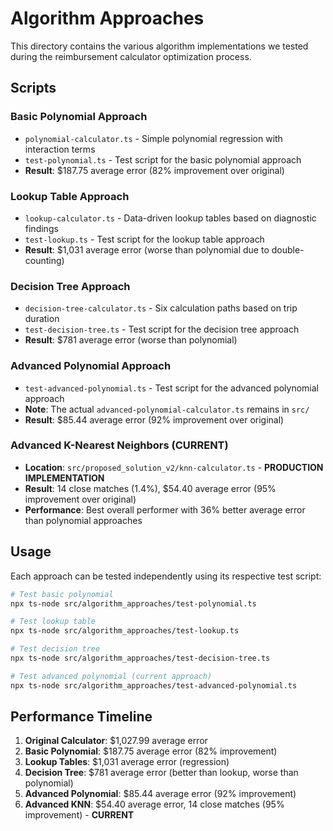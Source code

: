 # Algorithm Approaches

This directory contains the various algorithm implementations we tested during the reimbursement calculator optimization process.

## Scripts

### Basic Polynomial Approach
- `polynomial-calculator.ts` - Simple polynomial regression with interaction terms
- `test-polynomial.ts` - Test script for the basic polynomial approach
- **Result**: $187.75 average error (82% improvement over original)

### Lookup Table Approach  
- `lookup-calculator.ts` - Data-driven lookup tables based on diagnostic findings
- `test-lookup.ts` - Test script for the lookup table approach
- **Result**: $1,031 average error (worse than polynomial due to double-counting)

### Decision Tree Approach
- `decision-tree-calculator.ts` - Six calculation paths based on trip duration
- `test-decision-tree.ts` - Test script for the decision tree approach  
- **Result**: $781 average error (worse than polynomial)

### Advanced Polynomial Approach
- `test-advanced-polynomial.ts` - Test script for the advanced polynomial approach
- **Note**: The actual `advanced-polynomial-calculator.ts` remains in `src/` 
- **Result**: $85.44 average error (92% improvement over original)

### Advanced K-Nearest Neighbors (CURRENT)
- **Location**: `src/proposed_solution_v2/knn-calculator.ts` - **PRODUCTION IMPLEMENTATION**
- **Result**: 14 close matches (1.4%), $54.40 average error (95% improvement over original)
- **Performance**: Best overall performer with 36% better average error than polynomial approaches

## Usage

Each approach can be tested independently using its respective test script:

```bash
# Test basic polynomial
npx ts-node src/algorithm_approaches/test-polynomial.ts

# Test lookup table  
npx ts-node src/algorithm_approaches/test-lookup.ts

# Test decision tree
npx ts-node src/algorithm_approaches/test-decision-tree.ts

# Test advanced polynomial (current approach)
npx ts-node src/algorithm_approaches/test-advanced-polynomial.ts
```

## Performance Timeline

1. **Original Calculator**: $1,027.99 average error
2. **Basic Polynomial**: $187.75 average error (82% improvement)
3. **Lookup Tables**: $1,031 average error (regression)
4. **Decision Tree**: $781 average error (better than lookup, worse than polynomial)
5. **Advanced Polynomial**: $85.44 average error (92% improvement)
6. **Advanced KNN**: $54.40 average error, 14 close matches (95% improvement) - **CURRENT** 